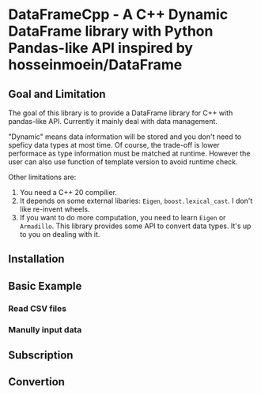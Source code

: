 # DataFrameCpp - A C++ Dynamic DataFrame library with Python Pandas-like API inspired by hosseinmoein/DataFrame

## Goal and Limitation

The goal of this library is to provide a DataFrame library for C++ with pandas-like API. Currently it mainly deal with data management.

"Dynamic" means data information will be stored and you don't need to speficy data types at most time. Of course, the trade-off is lower performace as type information must be matched at runtime. However the user can also use function of template version to avoid runtime check.

Other limitations are:

1. You need a C++ 20 compilier.
2. It depends on some external libaries: `Eigen`, `boost.lexical_cast`. I don't like re-invent wheels.
3. If you want to do more computation, you need to learn `Eigen` or `Armadillo`. This library provides some API to convert data types. It's up to you on dealing with it.

## Installation

## Basic Example

### Read CSV files

### Manully input data

## Subscription

## Convertion
